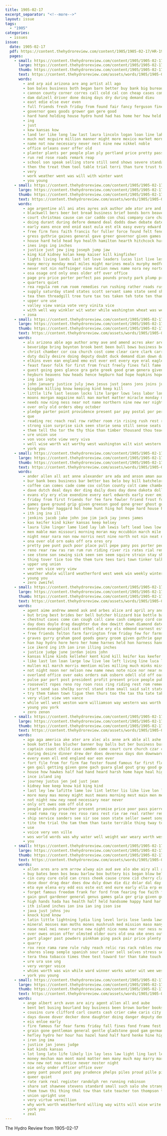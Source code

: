 ```yaml
---
title: 1905-02-17
excerpt_separator: "<!--more-->"
layout: issue
tags:
  - "1905"
categories:
  - issues
issue:
  date: 1905-02-17
  pdf: https://content.thehydroreview.com/content/1905/1905-02-17/HR-1905-02-17.pdf
  pages:
    - small: https://content.thehydroreview.com/content/1905/1905-02-17/small/HR-1905-02-17-01.jpg
      large: https://content.thehydroreview.com/content/1905/1905-02-17/large/HR-1905-02-17-01.jpg
      thumb: https://content.thehydroreview.com/content/1905/1905-02-17/thumbnails/HR-1905-02-17-01.jpg
      text: https://content.thehydroreview.com/assets/words/1905/1905-02-17/HR-1905-02-17-01.txt
      words:
        - and arp aid arizona are ang artist all ago
        - ban bales business both began barn better buy bank big bureau best but board bill been bus
        - cannon county corner corres call cold cal con cheap cases company caddo case carry cost cotton course cleveland
        - dam dalzell driver done doing days dry during demand dieu
        - east edie else ever even
        - full friends fresh friday from found fair fancy ferguson fine for few
        - governor goes goods grower gan gere good
        - hard hand holding house hydro hund had has home her how held high
        - ing
        - just
        - kew kansas kow
        - land ler like long law last laura lincoln logan loan line lahoma lay look
        - much mat mcguire million manner might more mexico market morn men matter made man most mackey may mercy members
        - name not now necessary never nest nine new nikkel noble
        - office orleans over offer old
        - planter plants per people plan ply portland price pretty pass pany peo pro present power
        - run red rose roads remark reap
        - school son speak selling store still send shows severe standard spinner seat safe straight staple starts south said see summer southern supply she strong standing stone stock sul street sides speaker stand spring such state session season
        - then the treat them tool table trial terri than ture trust turn tor
        - very
        - work weather went was will with winter want
        - you young
    - small: https://content.thehydroreview.com/content/1905/1905-02-17/small/HR-1905-02-17-02.jpg
      large: https://content.thehydroreview.com/content/1905/1905-02-17/large/HR-1905-02-17-02.jpg
      thumb: https://content.thehydroreview.com/content/1905/1905-02-17/thumbnails/HR-1905-02-17-02.jpg
      text: https://content.thehydroreview.com/assets/words/1905/1905-02-17/HR-1905-02-17-02.txt
      words:
        - age argentine all ani ates ayres ask author ade ator are and arizona alexander alva ave alto art agent american able abraham altus april arthur ary
        - blackwell bers beer bot bread business brief bonds born beaver bankers bute boswell bene ballinger back best bank bet brought bowels brick bond bitterly but banker burden book books both butt bon bryan better burkett box bring begun bill beng below bones bar bills bound bales bridge boys birch bik body banks blaine barford bulis been branch begin blood byrd breeze
        - court christmas cause can car caddo con chai company care chance clock comanche course county cleo confer cure come cannon cay cover came church chief col creek class college cotton city character chin captain colbert calendar civil corpus council caso carmen cordoba case congress call change cloak
        - doing durant during defore demand deal dodds down debate date duffey dalzell davis dill dian dot day dinner dham danger darrough dicks days dyke dodson
        - early eans ence end enid east eula est elk easy every edward ernest ever
        - free firm fons faith francis for fuller force found felt fender frank fought frantz ferguson first fiscal fell full fort far freeman fall fee fire ferris fed few from fruit forth favor fellow
        - gress guthrie gaines general gave greer governor given games goldsmith grant goes gies good ground gain
        - house hard held head hyo health hamilton hearth hitchcock hurt hickam half him hold hood hundred hugo hour had has hunts hunting hazy hydro helena her home hand horine hot hands hight high hepburn honor hall
        - ines ings ing inches
        - justice just jew jing joseph jump jaw
        - king kid kidney kolan keep kaiser kill kingfisher
        - lights living lands last let love leaders lucas list live less likely london left liv little line lue loss lesser law levy lose light lay late like lydick losing lewis lawton large land
        - many mercy monday meal miles might marines meals murphy medford mon mcguire man men major mal mur manner mendoza maile min meguire motts may milk mexico members money mail meas maker must mok med masters made more mine most madi mill
        - never not nin noffsinger nine nation news name nora ney norton north niblack new now nearing nave notice norman ning nat negro
        - osa osage ord only ones older off over office
        - page pro price porter perfect pas pounds prouty park plump private prairie present policy pilla port point pitch past persons people place pyle per petersburg peo ply pay plum president public power pure police plant
        - quarters quiet
        - rea regula rem rum room remedies run rushing rather roads russian rebel rage road rise records reading reno rule read rodney royal reason reso rec
        - supply saturday stand states scott servant samo state send short step shall string seen slaughter sheriff southern shows school story south salary stock small sage speaker strong sale she special sull seem stoessel store snyder sunday son session six staple ser still spring seats sense streets shown sal subject sober sion set seven supper snow sibley such said soon schools speak senator sides sue sleet sum stable see show setting second stork
        - tea then threadgill tree ture tax tes taken teh tote ten than throw towns trust thou till town too tory tran tie try the test tary top texas toward thing towson tak take them tawney tures trees times tho
        - upper ure use
        - valley view vania vote very vinita vice
        - with well way winkler wit water while washington wheat was weight went will walker woods weeks working worn world worm weak work week
        - zona
    - small: https://content.thehydroreview.com/content/1905/1905-02-17/small/HR-1905-02-17-03.jpg
      large: https://content.thehydroreview.com/content/1905/1905-02-17/large/HR-1905-02-17-03.jpg
      thumb: https://content.thehydroreview.com/content/1905/1905-02-17/thumbnails/HR-1905-02-17-03.jpg
      text: https://content.thehydroreview.com/assets/words/1905/1905-02-17/HR-1905-02-17-03.txt
      words:
        - als arizona able ago author army ave and amend acres aker are agent all africa arrow april ask anglo
        - beveridge bring boynton brook bent been bull bows business best both boys bow bill brought bear begun butter bore blind begin burst boards bard brings but began body branch board battle battie bailey blue broad brief
        - christ chamber cor coa church cost come clear care clark carry con crystal cry car che cerri campbell certain chance court courts cal charity cold comes city cat cure cura cases creeks class cream cot circle close creek clay carmack center christian card course cause clause can college case
        - duty daily desire doing deputy doubt duck demand dian down dark drew done dress days den date does death die day ding dairy during
        - elkins even ean england emo est ever ent every eye eral eagle enter era ence earnest else ens
        - feast favor folk for first from fruit freely fines fall fame feathers fine forty falls furnish flint feo fresh fire flag front found full faith fort famous former face few folks far farm fuller foraker
        - guest going goes glance gra gate greek good gram genera given gan gallinger general green gone gift grounds gen
        - heyburn heavens how heads hence hepburn had hope hopkins hopes hard held homa hal has heaven heart halt heard hundred hin haste happy heal hands haven health hum hair hurts him hunting her house
        - ing ion ings
        - john january justice july jews jesus just jeans jons joins june
        - kingdom killing know keeping kind keep kill
        - little life last lesson locks lite larger lows less labor longs light lot lam look ling like loma left lines lay large long lands lake lords linger
        - moons morgan magazine mall man market matter miracle monday mercy medici made means mineral middle mis mexico mor match many medic main most members macdonald might milk mex mclaurin marry marvel method mecca mas must men meas moral mallory mans mony may much more mira
        - needs now ning ness near not name northern nine new ner night necessary
        - over only old orders obey october
        - pledge parter point providence present par pay postal por per place pass pleasure police part port powers poor pot plant pro plane poplar perse people pride plan pounds person power past process pool points public powder perfect patterson
        - que
        - reading rec reach real row rather room rin rising rush rest ripple red root rich range ring register rex
        - strong sion surprise sick seen storie sena still sense seats seas stand sins sat saxon sale stant seat swarm see suits short sprung summer sen say speaks sheriff stone sun spark saxe sin stands special six sabbath shall state son send spooner sights sup surface scram savior said side strength savage show soul states small saw senator sky sit street surgeon session such
        - them tell tho tor the thy thie than timber thousand thou teach turn teller take treat ten thing taw ton taken test texas thea then thee toll tory times terri thor
        - ure union use
        - von voce vote view very viva
        - well wise worth wit worthy west washington wilt wist western word waters went way walk wild was wilson witson water with willing wedding worst week while wings wish world work will works ways white walt wave weeks want wine wood
        - york you
    - small: https://content.thehydroreview.com/content/1905/1905-02-17/small/HR-1905-02-17-04.jpg
      large: https://content.thehydroreview.com/content/1905/1905-02-17/large/HR-1905-02-17-04.jpg
      thumb: https://content.thehydroreview.com/content/1905/1905-02-17/thumbnails/HR-1905-02-17-04.jpg
      text: https://content.thehydroreview.com/assets/words/1905/1905-02-17/HR-1905-02-17-04.txt
      words:
        - ander allen all ast anne alexander are ada and anson aman aud ath
        - bur bank bees business bar better bas belo boy bill batchelor brow beats baby best boyce brown been bis beutel bead but below brought barber brings bixler bert boys book
        - coffee can comes cade come cox colton county colt came chambers count cold cadet coyle cui car certain credit choice cashier colorado challis curnutt cotton con charity cause cor
        - dave dutch deal days der ding daily does day done dakota dollar don doc dear door dicks death
        - evans ely ery else exendine every earl edwards early ever emily erford
        - friday from first friends for fee fare fowler friend frost ford fall farm front fix fuller few fore frank
        - games gave ground grip given greeson good gone greer ghost guess going gray grit
        - henry harder haggard hol home hunt hing hot hope hard house hartford hafer has her howard herndon hopewell henke heard hattie hag hydro him half hurry hood had
        - ith ing ina ill
        - jenkins jacob jake john joe jim jack jay jones james
        - kas keifer kind kiker kansas keep kelsey
        - laura like linger lame lied lay lah lewis left lead lows low lie last list little live lee
        - men mable man missouri morning moran may mccubbin march mile must marvin mail much mis meal many mcguire mand monday miss more mound most mire made market marsh
        - night near nara non now norris nest nine north not nin neat news
        - ona over old orn oaks off ora ores ory
        - pretty pee punt puch poor place pull pepe pany pos porter people points president plenty part pees per pleasant pump preacher pinch perr painting person pass
        - reno rear raw ras ran rum run riding river ris rates rial rem robertson read redfern rozen rising robinson ree route rier rouse
        - see stone son sewing sick seen sen seem squire strain stay short sell sat shafer sylvester sane sleigh straw stacks seven surprise summer sale stand spell said stack stuck she snapp sister shadow soon school sunday south smith states spin snow single saturday side soe stage
        - thing tover tice too the them ture tees tari town tinker talk take tate ton trip texas than try teacher thurs tast
        - upper ung union
        - ver ven vice very view
        - weather whale willard weatherford west week win weekly winter windows word weeks well war watch was want wind went wesley work will warm wolf with while wife
        - young you
        - zero zweifel
    - small: https://content.thehydroreview.com/content/1905/1905-02-17/small/HR-1905-02-17-05.jpg
      large: https://content.thehydroreview.com/content/1905/1905-02-17/large/HR-1905-02-17-05.jpg
      thumb: https://content.thehydroreview.com/content/1905/1905-02-17/thumbnails/HR-1905-02-17-05.jpg
      text: https://content.thehydroreview.com/assets/words/1905/1905-02-17/HR-1905-02-17-05.txt
      words:
        - agent aime andrew amend ask and arbes alice ard april ary anda allen all are arthur
        - but bring best brides ber bell butcher blizzard bie bottle bas been bank bain bells beard bur bride bertz bread below bay blough bet beckett bene book ben belfry bers bunch beaver bryan body bill brand bran
        - chestnut cases come can cough call cane cash company cord con county court cattle city cold case came card combs common corn cox credit canon cas certain chance course cotton che col castle colo cake chi calander church
        - day does doyle drag daughter due doe dewitt down diamond date done daily during days
        - exendine evangelist east ethel ele ery els edmond earnest est ever
        - free friends felton farm farrington from friday few for farms friend fan fae fahn first force fling flood fresh frank
        - graves gurry graham good goods geary groom given guthrie gayman
        - han hay hydro hore hero her home harnes held hon harness hand hearn high hardware hater how him henke happy head hands house horse homes has heart
        - ice ikerd ing ith ion iron illing inches
        - justice judge june jordan joins john
        - kansas kline kinds kelleher kent kind kill keifer kas keefer
        - like last lon loan large low live lee left living line luca ler lincoln life libbie list lord lunch late long
        - mullen mil march morris mention miles milling much minks miss made market may most must music milks mexican many monday means milch mens more man mare melissa missouri money mond
        - not night noon ner nelson new name news note nice nor near north now
        - overland office over oaks orders oak osborn odell old off oar oder oats only
        - pulse par port post president profit present price people public per peo pro pay paper prairie pape pastor
        - roosevelt ropes reno roy roon ross ring riding rest rom remedies rate rever rock real
        - start send sas shelby sorrel stand stom small said salt state second sorrels shorts season states sant snow snyders spring stack sherlock south sis standard star sale simmons span sons selling such strain sales saw sell seed set severe school steer stem stuff steers special see short sunday
        - try them taken town tigue then thurs too the tax tha tate take tin
        - very vliet view ven vance
        - while well west weston warm williamson way western was worth wil with wheat wife wagon worm wash weekly wit will went wood warning work world won write week word want
        - young you york
        - zero zenon
    - small: https://content.thehydroreview.com/content/1905/1905-02-17/small/HR-1905-02-17-06.jpg
      large: https://content.thehydroreview.com/content/1905/1905-02-17/large/HR-1905-02-17-06.jpg
      thumb: https://content.thehydroreview.com/content/1905/1905-02-17/thumbnails/HR-1905-02-17-06.jpg
      text: https://content.thehydroreview.com/assets/words/1905/1905-02-17/HR-1905-02-17-06.txt
      words:
        - ago aga america ake ater are alec als anne ark able all ashe ager area aro arch allo and
        - book battle bas blucher banner buy balls but ber business burn bort bell blessing bede began bore bates bottle baby brom best bishop blow bis box buffalo back been beak
        - captain coast child case camden came court cure church czar crave come cause con cape crow congress course comey class can cremo coffee
        - during desire dinner drew der does devereux days don downward dais down deen day deal
        - every even ell end england ear eon ever
        - fort file from for firm fae foster found famous far first floor few friend fuel fow fei fruit felt face ferer free fellow friends
        - gen gail getting given gone gach guara glad gout gray good georgia gat guess gov grande gave gagen grate gay gan
        - house how hawkes half had hand heard harsh home haye heal high harness hard her hee head heart hartman heck hasty has held halsey hin him harbor health han
        - ince island ing
        - journey justus jen jed just jean
        - kidney kee keep know kid king kind
        - last ley lew lafitte lame lov lint letter lis like live lon lait long lead little large let life
        - more many mas money might must means morning mest main men mexican mone mans mary mainland meal mer mea maer most mir may mexico
        - not night now ney need necessary near never
        - only ort owes oom off old ora
        - people pounds preacher present promise price poor pass pierre pleasant purchase pretty pay pall perre peng pai palace peach poser
        - road roma ray rose res roso rans rest rie rae real rather remedies roselle ren raiser rom rin rise ready reason rey
        - ship service sanders see sir soe soon state seller sweet song sell sovereign speak soap sigh strange shall sights seu she swift sou simple shy states severe say short stones scales stone sock sorter small summer sleep spring sale slight strong seem sane sire sky second sing sine
        - tite the trial tho tam them than taste terrible thing tway tout thy tee ten toll ting taken telling terre tar ton tat tia tears try too table turn tim trader tan tha tell then
        - use
        - voice very ven ville
        - wos world words was why water well weight war weary worth wes wolk western wood worlds way wish with will want woods wart
        - you
    - small: https://content.thehydroreview.com/content/1905/1905-02-17/small/HR-1905-02-17-07.jpg
      large: https://content.thehydroreview.com/content/1905/1905-02-17/large/HR-1905-02-17-07.jpg
      thumb: https://content.thehydroreview.com/content/1905/1905-02-17/thumbnails/HR-1905-02-17-07.jpg
      text: https://content.thehydroreview.com/assets/words/1905/1905-02-17/HR-1905-02-17-07.txt
      words:
        - allen ares aro arm arrow alway ain aud ave alo abe airy all ache anda ang admire ash are asa and adel aye age
        - buy bates been bos beau barlow box buttery bis began blow bell both bands better babe bae bone balance blood bea barbara best bron bores brillant bas bowels borneo brand bingo base beggs but business back bend bow big ban bert bady ball bronte
        - cin cuny cure cold can cross cheek cause crone cid cherry class calm chance china come caso cloud circle comfort chik cube change coup cough close colee comes character cost company civil charlotte cruz cory cant coffee church
        - dose door drag dear does dow duly down die diz dolar dal day drew dollar dearing demand done
        - eto eye elena ery edd ess este est end eure early ella erp ence enters east english every
        - forget famous freedom frank for ford from fearing foe faith flowers frieze freely friends friend fair fon fore farmer free few fer files folks fred force flow first fall fail forts
        - gain gout gardener general genus games gala ger grip given gush golden gone gates geese grays goes good green ghia
        - high hands hada has health half held handsome happy hand har hush hindi hanly helt hey hint hunts heads head holiday husband honor had hearty her house hind hes hom hosp heart home hope how hone
        - ith island inches ion ina ian ing ison ise
        - java just johns jou
        - knock kind know
        - latin little lightning lydia ling level loris lose landa laws last lover life lot lie left laughter less lacey ler lips longest lage lands lady land laundry lace large long london loss let like
        - mineral mosses man moths mones mushrush med mission maso many men may monk might mine meine more maley means money mis most
        - nase neal nei never nurse new night nice noma ner nor ness now nutty name notice not noe nore necessary
        - over owes onion offer olmsted older ours old ona oke ones outing off orion only ores
        - part plager past powders pinkham ping pack pair price plenty pinta pillar poor pound piles people pain pink patience pie pla pool pot point pretty parcels pax pilla pant prise
        - quarry
        - rox rece rama rane rule ruby reach relic ras rack robles row roe ren ring ries remedies rest ran rather reg roach rich
        - shores sleep semple spanish sour sliver sell selves stress sei spain such sed suits sow sien sweet school sum street sunday strength sion seydel said sous son sample she seco sho signs say stops straight sinan season see stone sac sit send stiles seal steady sim springs slow settler stores storms six south sola sees seta seen sick space starch santa shown sor stock save standing
        - tera thea tobacco times thee test toward tor than take touch tae ten tick trial trom trace tho tenn thing tat then tron tour tan town too team them try the tao tha ties tes thein texas tow
        - ure ura use ung
        - very verger voice
        - whims worth was win while ward winner works water wit wee wes weather why west wall with way warm wen will weight want wait williams worms wil warning warn well wheat world
        - york you young
    - small: https://content.thehydroreview.com/content/1905/1905-02-17/small/HR-1905-02-17-08.jpg
      large: https://content.thehydroreview.com/content/1905/1905-02-17/large/HR-1905-02-17-08.jpg
      thumb: https://content.thehydroreview.com/content/1905/1905-02-17/thumbnails/HR-1905-02-17-08.jpg
      text: https://content.thehydroreview.com/assets/words/1905/1905-02-17/HR-1905-02-17-08.txt
      words:
        - ange albert arch avon are airy agent allen all and aube
        - bent bet busing bourland boy business been brown barber books brothers bryan bear bowels bel base bone belong black berry bas burns but
        - cousins cure clifford carl counts cash crier cake caris city come county call counter con cough court cases company case col
        - days davee dover decker done daughter doing danger deputy dent
        - eis enloe early
        - fire famous far fear farms friday fall fines fond frame fest furrier farm from first fair for feno
        - grain gone gentleman general gentle gladstone good gam german going guard
        - hefley hydro her hour has hazel hand half hard henke hine high heer hang han how had head holler hands handle holmes
        - iron ing ima
        - justice jan jones judge
        - kat kinds kansas
        - lot long lato life likely lin lay less law light ling last let little lose land lady lack loan laundry lawyer
        - money mechan man mont mand matter men many much may marry marshall most more
        - now new not noa notice never noster night
        - oie only onder officer office over
        - pany pant pound post pay prudence phelps piles proud pille piano passage
        - queer quiet
        - rate rank real register randolph ren running robinson
        - share sat shawnee stevens standard small such salo she strang spring sal sunday saturday snow sell sheriff silence sailor son strong sale sed sickles school severe sons sor siler surgeon store sten shine sleep
        - them town thi thing thal tow than tate teacher ton thompson then tren turn too tat tom tone the times
        - union upright use
        - very virtue vermillion
        - why work worth weatherford willing way witts will wise write week wind with walk worst was wee wide
        - york you
        - zeal
---
```


The Hydro Review from 1905-02-17

<!--more-->

